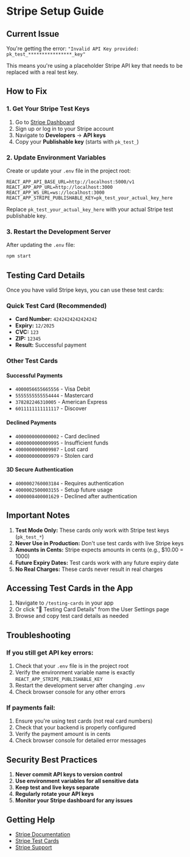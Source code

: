 # Stripe Setup Guide

## Current Issue
You're getting the error: `"Invalid API Key provided: pk_test_****************_key"`

This means you're using a placeholder Stripe API key that needs to be replaced with a real test key.

## How to Fix

### 1. Get Your Stripe Test Keys

1. Go to [Stripe Dashboard](https://dashboard.stripe.com/)
2. Sign up or log in to your Stripe account
3. Navigate to **Developers** → **API keys**
4. Copy your **Publishable key** (starts with `pk_test_`)

### 2. Update Environment Variables

Create or update your `.env` file in the project root:

```env
REACT_APP_API_BASE_URL=http://localhost:5000/v1
REACT_APP_APP_URL=http://localhost:3000
REACT_APP_WS_URL=ws://localhost:3000
REACT_APP_STRIPE_PUBLISHABLE_KEY=pk_test_your_actual_key_here
```

Replace `pk_test_your_actual_key_here` with your actual Stripe test publishable key.

### 3. Restart the Development Server

After updating the `.env` file:

```bash
npm start
```

## Testing Card Details

Once you have valid Stripe keys, you can use these test cards:

### Quick Test Card (Recommended)
- **Card Number:** `4242424242424242`
- **Expiry:** `12/2025`
- **CVC:** `123`
- **ZIP:** `12345`
- **Result:** Successful payment

### Other Test Cards

#### Successful Payments
- `4000056655665556` - Visa Debit
- `5555555555554444` - Mastercard
- `378282246310005` - American Express
- `6011111111111117` - Discover

#### Declined Payments
- `4000000000000002` - Card declined
- `4000000000009995` - Insufficient funds
- `4000000000009987` - Lost card
- `4000000000009979` - Stolen card

#### 3D Secure Authentication
- `4000002760003184` - Requires authentication
- `4000002500003155` - Setup future usage
- `4000008400001629` - Declined after authentication

## Important Notes

1. **Test Mode Only:** These cards only work with Stripe test keys (`pk_test_*`)
2. **Never Use in Production:** Don't use test cards with live Stripe keys
3. **Amounts in Cents:** Stripe expects amounts in cents (e.g., $10.00 = 1000)
4. **Future Expiry Dates:** Test cards work with any future expiry date
5. **No Real Charges:** These cards never result in real charges

## Accessing Test Cards in the App

1. Navigate to `/testing-cards` in your app
2. Or click "🧪 Testing Card Details" from the User Settings page
3. Browse and copy test card details as needed

## Troubleshooting

### If you still get API key errors:
1. Check that your `.env` file is in the project root
2. Verify the environment variable name is exactly `REACT_APP_STRIPE_PUBLISHABLE_KEY`
3. Restart the development server after changing `.env`
4. Check browser console for any other errors

### If payments fail:
1. Ensure you're using test cards (not real card numbers)
2. Check that your backend is properly configured
3. Verify the payment amount is in cents
3. Check browser console for detailed error messages

## Security Best Practices

1. **Never commit API keys to version control**
2. **Use environment variables for all sensitive data**
3. **Keep test and live keys separate**
4. **Regularly rotate your API keys**
5. **Monitor your Stripe dashboard for any issues**

## Getting Help

- [Stripe Documentation](https://stripe.com/docs)
- [Stripe Test Cards](https://stripe.com/docs/testing#cards)
- [Stripe Support](https://support.stripe.com/) 